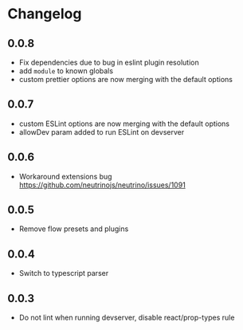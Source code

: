 # Changelog

## 0.0.8

- Fix dependencies due to bug in eslint plugin resolution
- add `module` to known globals
- custom prettier options are now merging with the default options

## 0.0.7

- custom ESLint options are now merging with the default options
- allowDev param added to run ESLint on devserver

## 0.0.6

- Workaround extensions bug https://github.com/neutrinojs/neutrino/issues/1091

## 0.0.5

- Remove flow presets and plugins

## 0.0.4

- Switch to typescript parser

## 0.0.3

- Do not lint when running devserver, disable react/prop-types rule

